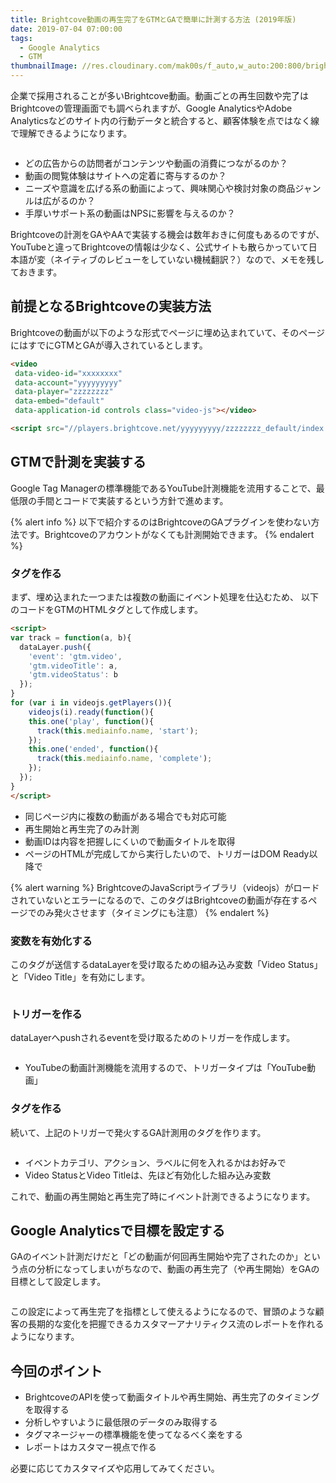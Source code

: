 ```yaml
---
title: Brightcove動画の再生完了をGTMとGAで簡単に計測する方法 (2019年版)
date: 2019-07-04 07:00:00
tags:
  - Google Analytics
  - GTM
thumbnailImage: //res.cloudinary.com/mak00s/f_auto,w_auto:200:800/brightcove-gtm-ga
---
```

企業で採用されることが多いBrightcove動画。動画ごとの再生回数や完了はBrightcoveの管理画面でも調べられますが、Google AnalyticsやAdobe Analyticsなどのサイト内の行動データと統合すると、顧客体験を点ではなく線で理解できるようになります。

<img src="//res.cloudinary.com/mak00s/f_auto,w_auto:200:800/gtm-brightcove-report" alt="" sizes="100vw" />

- どの広告からの訪問者がコンテンツや動画の消費につながるのか？
- 動画の閲覧体験はサイトへの定着に寄与するのか？
- ニーズや意識を広げる系の動画によって、興味関心や検討対象の商品ジャンルは広がるのか？
- 手厚いサポート系の動画はNPSに影響を与えるのか？

Brightcoveの計測をGAやAAで実装する機会は数年おきに何度もあるのですが、YouTubeと違ってBrightcoveの情報は少なく、公式サイトも散らかっていて日本語が変（ネイティブのレビューをしていない機械翻訳？）なので、メモを残しておきます。
<!-- more -->

## 前提となるBrightcoveの実装方法

Brightcoveの動画が以下のような形式でページに埋め込まれていて、そのページにはすでにGTMとGAが導入されているとします。

```html
<video
 data-video-id="xxxxxxxx"
 data-account="yyyyyyyyy"
 data-player="zzzzzzzz"
 data-embed="default"
 data-application-id controls class="video-js"></video>

<script src="//players.brightcove.net/yyyyyyyyy/zzzzzzzz_default/index.min.js"></script>
```

## GTMで計測を実装する
Google Tag Managerの標準機能であるYouTube計測機能を流用することで、最低限の手間とコードで実装するという方針で進めます。

{% alert info %}
以下で紹介するのはBrightcoveのGAプラグインを使わない方法です。Brightcoveのアカウントがなくても計測開始できます。
{% endalert %}

### タグを作る

まず、埋め込まれた一つまたは複数の動画にイベント処理を仕込むため、
以下のコードをGTMのHTMLタグとして作成します。
```html
<script>
var track = function(a, b){
  dataLayer.push({
    'event': 'gtm.video',
    'gtm.videoTitle': a,
    'gtm.videoStatus': b
  });
}
for (var i in videojs.getPlayers()){
    videojs(i).ready(function(){
    this.one('play', function(){
      track(this.mediainfo.name, 'start');
    });
    this.one('ended', function(){
      track(this.mediainfo.name, 'complete');
    });
  });
}
</script>
```

- 同じページ内に複数の動画がある場合でも対応可能
- 再生開始と再生完了のみ計測
- 動画IDは内容を把握しにくいので動画タイトルを取得
- ページのHTMLが完成してから実行したいので、トリガーはDOM Ready以降で

{% alert warning %}
BrightcoveのJavaScriptライブラリ（videojs）がロードされていないとエラーになるので、このタグはBrightcoveの動画が存在するページでのみ発火させます（タイミングにも注意）
{% endalert %}

### 変数を有効化する

このタグが送信するdataLayerを受け取るための組み込み変数「Video Status」と「Video Title」を有効にします。

<img src="//res.cloudinary.com/mak00s/f_auto,w_auto:200:800/gtm-brightcove-var" alt="" sizes="100vw" />

### トリガーを作る
dataLayerへpushされるeventを受け取るためのトリガーを作成します。

<img src="//res.cloudinary.com/mak00s/f_auto,w_auto:200:800/gtm-brightcove-trigger" alt="" sizes="100vw" />

- YouTubeの動画計測機能を流用するので、トリガータイプは「YouTube動画」

### タグを作る
続いて、上記のトリガーで発火するGA計測用のタグを作ります。

<img src="//res.cloudinary.com/mak00s/f_auto,w_auto:200:800/gtm-brightcove-tag" alt="" sizes="100vw" />

- イベントカテゴリ、アクション、ラベルに何を入れるかはお好みで
- Video StatusとVideo Titleは、先ほど有効化した組み込み変数

これで、動画の再生開始と再生完了時にイベント計測できるようになります。

## Google Analyticsで目標を設定する
GAのイベント計測だけだと「どの動画が何回再生開始や完了されたのか」という点の分析になってしまいがちなので、動画の再生完了（や再生開始）をGAの目標として設定します。

<img src="//res.cloudinary.com/mak00s/f_auto,w_auto:200:800/gtm-brightcove-ga-goal" alt="" sizes="100vw" />

この設定によって再生完了を指標として使えるようになるので、冒頭のような顧客の長期的な変化を把握できるカスタマーアナリティクス流のレポートを作れるようになります。
<img src="//res.cloudinary.com/mak00s/f_auto,w_auto:200:800/gtm-brightcove-report" alt="" sizes="100vw" />

## 今回のポイント
- BrightcoveのAPIを使って動画タイトルや再生開始、再生完了のタイミングを取得する
- 分析しやすいように最低限のデータのみ取得する
- タグマネージャーの標準機能を使ってなるべく楽をする
- レポートはカスタマー視点で作る

必要に応じてカスタマイズや応用してみてください。
